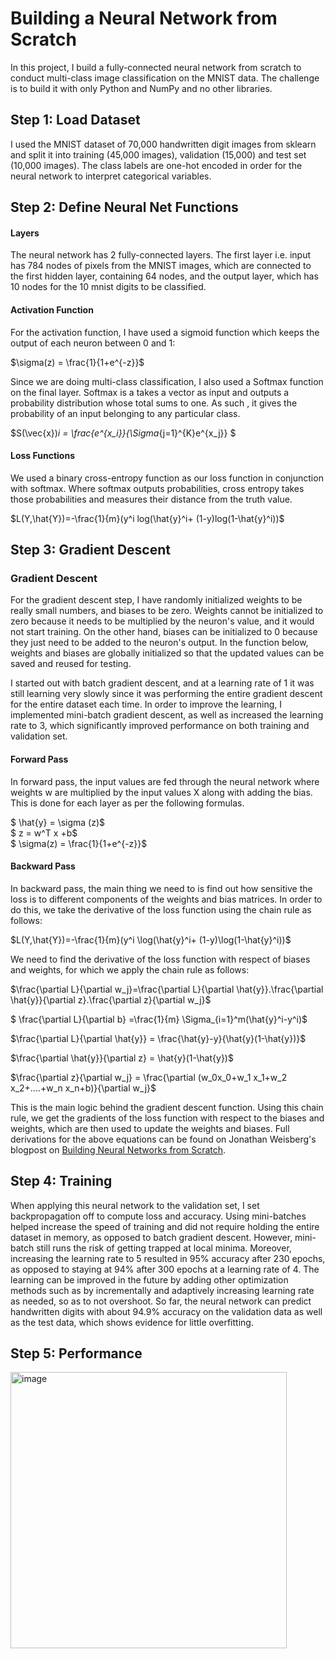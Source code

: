 # Building a Neural Network from Scratch

In this project, I build a fully-connected neural network from scratch to conduct multi-class image classification on the MNIST data. The challenge is to build it with only Python and NumPy and no other libraries. 

## Step 1: Load Dataset
I used the MNIST dataset of 70,000 handwritten digit images from sklearn and split it into training (45,000 images), validation (15,000) and test set (10,000 images). The class labels are one-hot encoded in order for the neural network to interpret categorical variables.

## Step 2: Define Neural Net Functions
#### Layers 
The neural network has 2 fully-connected layers. The first layer i.e. input has 784 nodes of pixels from the MNIST images, which are connected to the first hidden layer, containing 64 nodes, and the output layer, which has 10 nodes for the 10 mnist digits to be classified. 

#### Activation Function 
For the activation function, I have used a sigmoid function which keeps the output of each neuron between 0 and 1:

$\sigma(z) = \frac{1}{1+e^{-z}}$ 

Since we are doing multi-class classification, I also used a Softmax function on the final layer. Softmax is a takes a vector as input and outputs a probability distribution whose total sums to one. As such , it gives the probability of an input belonging to any particular class. 

$S(\vec{x})_i = \frac{e^{x_i}}{\Sigma_{j=1}^{K}e^{x_j}} $

#### Loss Functions 
We used a binary cross-entropy function as our loss function in conjunction with softmax. Where softmax outputs probabilities, cross entropy takes those probabilities and measures their distance from the truth value. 

$L(Y,\hat{Y})=-\frac{1}{m}(y^i log(\hat{y}^i+ (1-y)log(1-\hat{y}^i))$

## Step 3: Gradient Descent 

### Gradient Descent 

For the gradient descent step, I have randomly initialized weights to be really small numbers, and biases to be zero. Weights cannot be initialized to zero because it needs to be multiplied by the neuron's value, and it would not start training. On the other hand, biases can be initialized to 0 because they just need to be added to the neuron's output. In the function below, weights and biases are globally initialized so that the updated values can be saved and reused for testing. 

I started out with batch gradient descent, and at a learning rate of 1 it was still learning very slowly since it was performing the entire gradient descent for the entire dataset each time. In order to improve the learning, I implemented mini-batch gradient descent, as well as increased the learning rate to 3, which significantly improved performance on both training and validation set.  

#### Forward Pass
In forward pass, the input values are fed through the neural network where weights w are multiplied by the input values X along with adding the bias. This is done for each layer as per the following formulas. 

$ \hat{y} = \sigma (z)$\
$ z = w^T x +b$ \
$ \sigma(z) = \frac{1}{1+e^{-z}}$ 


#### Backward Pass 
In backward pass, the main thing we need to is find out how sensitive the loss is to different components of the weights and bias matrices. In order to do this, we take the derivative of the loss function using the chain rule as follows: 

$L(Y,\hat{Y})=-\frac{1}{m}(y^i \log(\hat{y}^i+ (1-y)\log(1-\hat{y}^i))$

We need to find the derivative of the loss function with respect of biases and weights, for which we apply the chain rule as follows: 

$\frac{\partial L}{\partial w_j}=\frac{\partial L}{\partial \hat{y}}.\frac{\partial \hat{y}}{\partial z}.\frac{\partial z}{\partial w_j}$

$ \frac{\partial L}{\partial b} =\frac{1}{m} \Sigma_{i=1}^m(\hat{y}^i-y^i)$ 

$\frac{\partial L}{\partial \hat{y}} = \frac{\hat{y}-y}{\hat{y}(1-\hat{y})}$

$\frac{\partial \hat{y}}{\partial z} = \hat{y}(1-\hat{y})$

$\frac{\partial z}{\partial w_j} = \frac{\partial (w_0x_0+w_1 x_1+w_2 x_2+....+w_n x_n+b)}{\partial w_j}$

This is the main logic behind the gradient descent function. Using this chain rule, we get the gradients of the loss function with respect to the biases and weights, which are then used to update the weights and biases. Full derivations for the above equations can be found on Jonathan Weisberg's blogpost on [Building Neural Networks from Scratch](https://jonathanweisberg.org/post/A%20Neural%20Network%20from%20Scratch%20-%20Part%201/).

## Step 4: Training

When applying this neural network to the validation set, I set backpropagation off to compute loss and accuracy. Using mini-batches helped increase the speed of training and did not require holding the entire dataset in memory, as opposed to batch gradient descent. However, mini-batch still runs the risk of getting trapped at local minima. Moreover, increasing the learning rate to 5 resulted in 95% accuracy after 230 epochs, as opposed to staying at 94% after 300 epochs at a learning rate of 4. The learning can be improved in the future by adding other optimization methods such as by incrementally and adaptively increasing learning rate as needed, so as to not overshoot. So far, the neural network can predict handwritten digits with about 94.9% accuracy on the validation data as well as the test data, which shows evidence for little overfitting.  

## Step 5: Performance 

<img width="442" alt="image" src="https://github.com/anosharahim/neural-network/assets/55622095/c6b785bc-5c40-4412-b835-d0896ce30c22">

